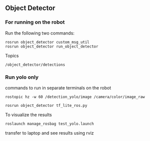 ## Object Detector

### For running on the robot
Run the following two commands:
```shell
rosrun object_detector custom_msg_util
rosrun object_detector run_object_detector
```

Topics
```
/object_detector/detections

```

### Run yolo only

commands to run in separate terminals on the robot
```shell
rostopic hz -w 60 /detection_yolo/image /camera/color/image_raw

rosrun object_detector tf_lite_ros.py
```
To visualize the results
```shell
roslaunch manage_rosbag test_yolo.launch
```

transfer to laptop and see results using rviz
